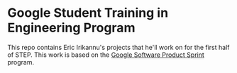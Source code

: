 # Google Student Training in Engineering Program

This repo contains Eric Irikannu's projects that he'll work on for the first half of STEP.
This work is based on the [Google Software Product Sprint](https://g.co/softwareproductsprint) program.
